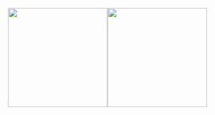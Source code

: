 <p align="center"><a href="https://www.qandqcoding.de/" target="_blank"><img src="https://www.qandqcoding.de/images/logo-default-200x34.png" width="200"><img src="https://media.discordapp.net/attachments/711927299515088896/1067455740148711504/Code.png?width=671&height=671" width="200"></a></p>

<!--

**Here are some ideas to get you started:**

🙋‍♀️ A short introduction - what is your organization all about?
🌈 Contribution guidelines - how can the community get involved?
👩‍💻 Useful resources - where can the community find your docs? Is there anything else the community should know?
🍿 Fun facts - what does your team eat for breakfast?
🧙 Remember, you can do mighty things with the power of [Markdown](https://docs.github.com/github/writing-on-github/getting-started-with-writing-and-formatting-on-github/basic-writing-and-formatting-syntax)
-->
